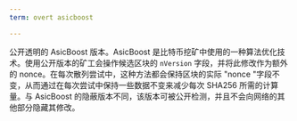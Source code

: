 ```yaml
---
term: overt asicboost

---
```

公开透明的 AsicBoost 版本。AsicBoost 是比特币挖矿中使用的一种算法优化技术。使用公开版本的矿工会操作候选区块的 `nVersion` 字段，并将此修改作为额外的 nonce。在每次散列尝试中，这种方法都会保持区块的实际 "nonce "字段不变，从而通过在每次尝试中保持一些数据不变来减少每次 SHA256 所需的计算量。与 AsicBoost 的隐蔽版本不同，该版本可被公开检测，并且不会向网络的其他部分隐藏其修改。